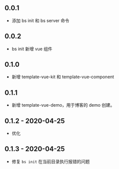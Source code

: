 ## 0.0.1

- 添加 bs init 和 bs server 命令


## 0.0.2

- bs init 新增 vue 组件


## 0.1.0

- 新增 template-vue-kit 和 template-vue-component


## 0.1.1

- 新增 template-vue-demo，用于博客的 demo 创建。


## 0.1.2 - 2020-04-25

- 优化


## 0.1.3 - 2020-04-25

- 修复 `bs init` 在当前目录执行报错的问题
